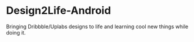# Design2Life-Android
Bringing Dribbble/Uplabs designs to life and learning cool new things while doing it.
